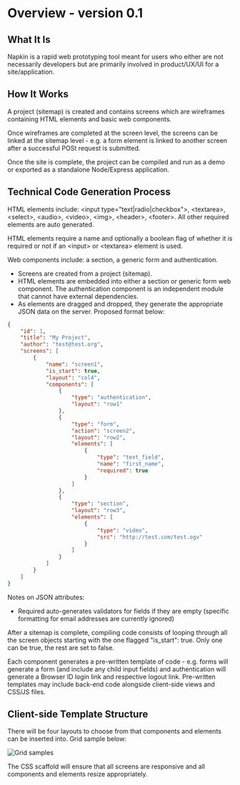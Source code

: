 # Overview - version 0.1

## What It Is

Napkin is a rapid web prototyping tool meant for users who either are not necessarily developers but are primarily involved in product/UX/UI for a site/application.

## How It Works

A project (sitemap) is created and contains screens which are wireframes containing HTML elements and basic web components.

Once wireframes are completed at the screen level, the screens can be linked at the sitemap level - e.g. a form element is linked to another screen after a successful POSt request is submitted.

Once the site is complete, the project can be compiled and run as a demo or exported as a standalone Node/Express application.

## Technical Code Generation Process

HTML elements include: \<input type="text|radio|checkbox"\>, \<textarea\>, \<select\>, \<audio\>, \<video\>, \<img\>, \<header\>, \<footer\>. All other required elements are auto generated.

HTML elements require a name and optionally a boolean flag of whether it is required or not if an \<input\> or \<textarea\> element is used.

Web components include: a section, a generic form and authentication.

* Screens are created from a project (sitemap).
* HTML elements are embedded into either a section or generic form web component. The authentication component is an independent module that cannot have external dependencies.
* As elements are dragged and dropped, they generate the appropriate JSON data on the server. Proposed format below:

```json
{
    "id": 1,
    "title": "My Project",
    "author": "test@test.org",
    "screens": [
        {
            "name": "screen1",
            "is_start": true,
            "layout": "col4",
            "components": [
                {
                    "type": "authentication",
                    "layout": "row1"
                },
                {
                    "type": "form",
                    "action": "screen2",
                    "layout": "row2",
                    "elements": [
                        {
                            "type": "text_field",
                            "name": "first_name",
                            "required": true
                        }
                    ]
                },
                {
                    "type": "section",
                    "layout": "row3",
                    "elements": [
                        {
                            "type": "video",
                            "src": "http://test.com/test.ogv"
                        }
                    ]
                }
            ]
        }
    ]
}
```

Notes on JSON attributes:

* Required auto-generates validators for fields if they are empty (specific formatting for email addresses are currently ignored)

After a sitemap is complete, compiling code consists of looping through all the screen objects starting with the one flagged "is_start": true. Only one can be true, the rest are set to false.

Each component generates a pre-written template of code - e.g. forms will generate a form (and include any child input fields) and authentication will generate a Browser ID login link and respective logout link. Pre-written templates may include back-end code alongside client-side views and CSS/JS files.

## Client-side Template Structure

There will be four layouts to choose from that components and elements can be inserted into. Grid sample below:

![Grid samples](http://dl.dropbox.com/u/1913694/napkin_flows/layout.png)

The CSS scaffold will ensure that all screens are responsive and all components and elements resize appropriately.
